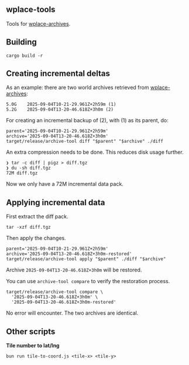 wplace-tools
--

Tools for [wplace-archives](https://github.com/murolem/wplace-archives).

## Building

```shell
cargo build -r
```

## Creating incremental deltas

As an example: there are two world archives retrieved
from [wplace-archives](https://github.com/murolem/wplace-archives):

```
5.0G	2025-09-04T10-21-29.961Z+2h59m (1)
5.2G	2025-09-04T13-20-46.618Z+3h0m (2)
```

For creating an incremental backup of (2), with (1) as its parent, do:

```shell
parent='2025-09-04T10-21-29.961Z+2h59m'
archive='2025-09-04T13-20-46.618Z+3h0m'
target/release/archive-tool diff "$parent" "$archive" ./diff
```

An extra compression needs to be done. This reduces disk usage further.

```console
❯ tar -c diff | pigz > diff.tgz
❯ du -sh diff.tgz
72M	diff.tgz
```

Now we only have a 72M incremental data pack.

## Applying incremental data

First extract the diff pack.

```shell
tar -xzf diff.tgz
```

Then apply the changes.

```shell
parent='2025-09-04T10-21-29.961Z+2h59m'
archive='2025-09-04T13-20-46.618Z+3h0m-restored'
target/release/archive-tool apply "$parent" ./diff "$archive"
```

Archive `2025-09-04T13-20-46.618Z+3h0m` will be restored.

You can use `archive-tool compare` to verify the restoration process.

```shell
target/release/archive-tool compare \
  '2025-09-04T13-20-46.618Z+3h0m' \
  '2025-09-04T13-20-46.618Z+3h0m-restored'
```

No error will encounter. The two archives are identical.

## Other scripts

**Tile number to lat/lng**

```shell
bun run tile-to-coord.js <tile-x> <tile-y>
```
